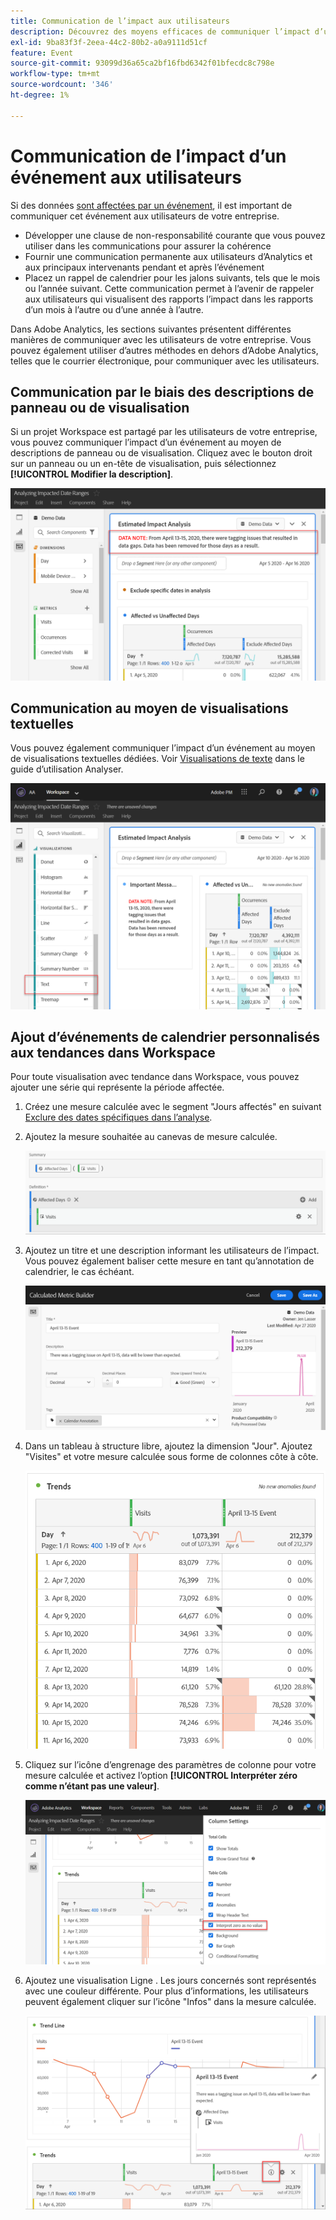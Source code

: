 ```yaml
---
title: Communication de l’impact aux utilisateurs
description: Découvrez des moyens efficaces de communiquer l’impact d’un événement dans votre entreprise.
exl-id: 9ba83f3f-2eea-44c2-80b2-a0a9111d51cf
feature: Event
source-git-commit: 93099d36a65ca2bf16fbd6342f01bfecdc8c798e
workflow-type: tm+mt
source-wordcount: '346'
ht-degree: 1%

---
```


# Communication de l’impact d’un événement aux utilisateurs

Si des données [ sont affectées par un événement](overview.md), il est important de communiquer cet événement aux utilisateurs de votre entreprise.

* Développer une clause de non-responsabilité courante que vous pouvez utiliser dans les communications pour assurer la cohérence
* Fournir une communication permanente aux utilisateurs d’Analytics et aux principaux intervenants pendant et après l’événement
* Placez un rappel de calendrier pour les jalons suivants, tels que le mois ou l’année suivant. Cette communication permet à l’avenir de rappeler aux utilisateurs qui visualisent des rapports l’impact dans les rapports d’un mois à l’autre ou d’une année à l’autre.

Dans Adobe Analytics, les sections suivantes présentent différentes manières de communiquer avec les utilisateurs de votre entreprise. Vous pouvez également utiliser d’autres méthodes en dehors d’Adobe Analytics, telles que le courrier électronique, pour communiquer avec les utilisateurs.

## Communication par le biais des descriptions de panneau ou de visualisation

Si un projet Workspace est partagé par les utilisateurs de votre entreprise, vous pouvez communiquer l’impact d’un événement au moyen de descriptions de panneau ou de visualisation. Cliquez avec le bouton droit sur un panneau ou un en-tête de visualisation, puis sélectionnez **[!UICONTROL Modifier la description]**.

![Description du panneau](assets/panel_description.png)

## Communication au moyen de visualisations textuelles

Vous pouvez également communiquer l’impact d’un événement au moyen de visualisations textuelles dédiées. Voir [Visualisations de texte](/help/analyze/analysis-workspace/visualizations/text.md) dans le guide d’utilisation Analyser.

![Visualisation de texte](assets/text_visualization.png)

## Ajout d’événements de calendrier personnalisés aux tendances dans Workspace

Pour toute visualisation avec tendance dans Workspace, vous pouvez ajouter une série qui représente la période affectée.

1. Créez une mesure calculée avec le segment &quot;Jours affectés&quot; en suivant [Exclure des dates spécifiques dans l’analyse](segments.md).
1. Ajoutez la mesure souhaitée au canevas de mesure calculée.

   ![Mesure](assets/calcmetric_event.png)

1. Ajoutez un titre et une description informant les utilisateurs de l’impact. Vous pouvez également baliser cette mesure en tant qu’annotation de calendrier, le cas échéant.

   ![Titre et description](assets/calcmetric_title_description.png)

1. Dans un tableau à structure libre, ajoutez la dimension &quot;Jour&quot;. Ajoutez &quot;Visites&quot; et votre mesure calculée sous forme de colonnes côte à côte.

   ![Tableau à structure libre](assets/calcmetric_freeform.png)

1. Cliquez sur l’icône d’engrenage des paramètres de colonne pour votre mesure calculée et activez l’option **[!UICONTROL Interpréter zéro comme n’étant pas une valeur]**.

   ![Paramètres des mesures calculées](assets/calcmetric_zero_no_value.png)

1. Ajoutez une visualisation Ligne . Les jours concernés sont représentés avec une couleur différente. Pour plus d’informations, les utilisateurs peuvent également cliquer sur l’icône &quot;Infos&quot; dans la mesure calculée.

   ![Icône Infos](assets/calcmetric_infoicon.png)

